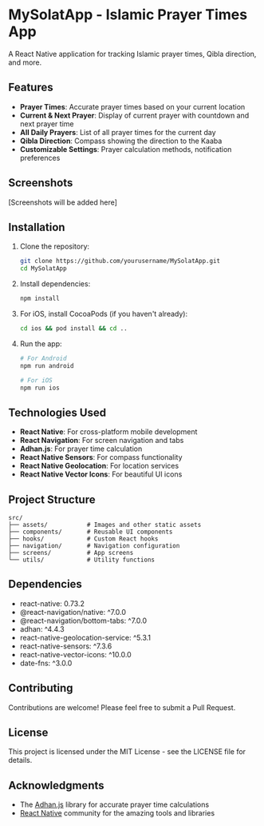 # MySolatApp - Islamic Prayer Times App

A React Native application for tracking Islamic prayer times, Qibla direction, and more.

## Features

- **Prayer Times**: Accurate prayer times based on your current location
- **Current & Next Prayer**: Display of current prayer with countdown and next prayer time
- **All Daily Prayers**: List of all prayer times for the current day
- **Qibla Direction**: Compass showing the direction to the Kaaba
- **Customizable Settings**: Prayer calculation methods, notification preferences

## Screenshots

[Screenshots will be added here]

## Installation

1. Clone the repository:
   ```bash
   git clone https://github.com/yourusername/MySolatApp.git
   cd MySolatApp
   ```

2. Install dependencies:
   ```bash
   npm install
   ```

3. For iOS, install CocoaPods (if you haven't already):
   ```bash
   cd ios && pod install && cd ..
   ```

4. Run the app:
   ```bash
   # For Android
   npm run android
   
   # For iOS
   npm run ios
   ```

## Technologies Used

- **React Native**: For cross-platform mobile development
- **React Navigation**: For screen navigation and tabs
- **Adhan.js**: For prayer time calculation
- **React Native Sensors**: For compass functionality
- **React Native Geolocation**: For location services
- **React Native Vector Icons**: For beautiful UI icons

## Project Structure

```
src/
├── assets/           # Images and other static assets
├── components/       # Reusable UI components
├── hooks/            # Custom React hooks
├── navigation/       # Navigation configuration
├── screens/          # App screens
└── utils/            # Utility functions
```

## Dependencies

- react-native: 0.73.2
- @react-navigation/native: ^7.0.0
- @react-navigation/bottom-tabs: ^7.0.0
- adhan: ^4.4.3
- react-native-geolocation-service: ^5.3.1
- react-native-sensors: ^7.3.6
- react-native-vector-icons: ^10.0.0
- date-fns: ^3.0.0

## Contributing

Contributions are welcome! Please feel free to submit a Pull Request.

## License

This project is licensed under the MIT License - see the LICENSE file for details.

## Acknowledgments

- The [Adhan.js](https://github.com/batoulapps/adhan-js) library for accurate prayer time calculations
- [React Native](https://reactnative.dev/) community for the amazing tools and libraries 